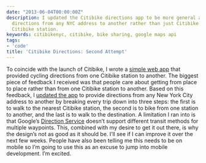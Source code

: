 ```yaml
---
date: "2013-06-04T00:00:00Z"
description: I updated the Citibike directions app to be more general and provide
  directions from any NYC address to another rather than just Citibike station to
  Citibike station.
keywords: citibikenyc, citibike, bike sharing, google maps api
tags:
- 'code'
title: 'Citibike Directions: Second Attempt'
---
```


To coincide with the launch of Citibike, I wrote a <a href="https://dangoldin.github.io/citibike-station-directions/" target="_blank">simple web app</a> that provided cycling directions from one Citibike station to another. The biggest piece of feedback I received was that people care about getting from place to place rather than from one Citibike station to another. Based on this feedback, I <a href="https://dangoldin.github.io/citibike-station-directions/" target="_blank">updated the app</a> to provide directions from any New York City address to another by breaking every trip down into three steps: the first is to walk to the nearest Citibike station, the second is to bike from one station to another, and the last is to walk to the destination. A limitation I ran into is that Google’s <a href="https://developers.google.com/maps/documentation/javascript/directions" target="_blank">Direction Service</a> doesn’t support different transit methods for multiple waypoints. This, combined with my desire to get it out there, is why the design’s not as good as it should be. I’ll see if I can improve it over the next few weeks. People have also been telling me this needs to be on mobile so I’m going to use this as an excuse to jump into mobile development. I’m excited.